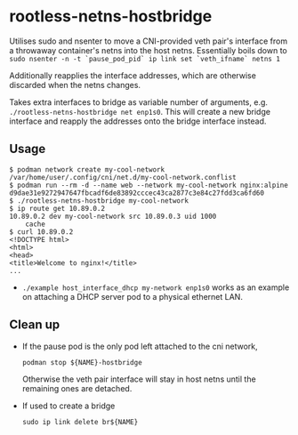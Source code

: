 rootless-netns-hostbridge
===

Utilises sudo and nsenter to move a CNI-provided veth pair's interface from a
throwaway container's netns into the host netns. Essentially boils down to
``sudo nsenter -n -t `pause_pod_pid` ip link set `veth_ifname` netns 1``

Additionally reapplies the interface addresses, which are otherwise discarded
when the netns changes.

Takes extra interfaces to bridge as variable number of arguments, e.g.
`./rootless-netns-hostbridge net enp1s0`. This will create a new bridge
interface and reapply the addresses onto the bridge interface instead.


Usage
---

```
$ podman network create my-cool-network
/var/home/user/.config/cni/net.d/my-cool-network.conflist
$ podman run --rm -d --name web --network my-cool-network nginx:alpine
d9dae31e9272947647fbcadf6de83892cccec43ca2877c3e84c27fdd3ca6fd60
$ ./rootless-netns-hostbridge my-cool-network
$ ip route get 10.89.0.2
10.89.0.2 dev my-cool-network src 10.89.0.3 uid 1000
    cache
$ curl 10.89.0.2
<!DOCTYPE html>
<html>
<head>
<title>Welcome to nginx!</title>
...
```

* `./example host_interface_dhcp my-network enp1s0` works as an example on
  attaching a DHCP server pod to a physical ethernet LAN.


Clean up
---

* If the pause pod is the only pod left attached to the cni network,
   ```
   podman stop ${NAME}-hostbridge
   ```
   Otherwise the veth pair interface will stay in host netns until the remaining
   ones are detached.

* If used to create a bridge
   ```
   sudo ip link delete br${NAME}
   ```
